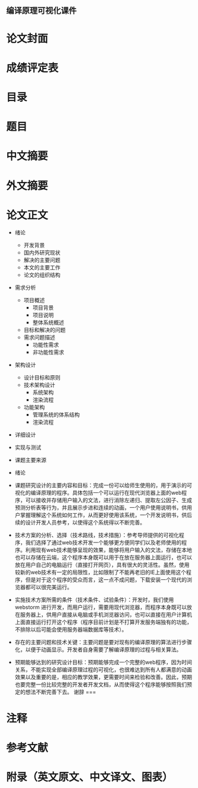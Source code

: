 编译原理可视化课件
---------------

论文封面
=======

成绩评定表
=========

目录
===

题目
====

中文摘要
=======

外文摘要
=======

论文正文
=======


- 绪论
  - 开发背景
  - 国内外研究现状
  - 解决的主要问题
  - 本文的主要工作
  - 论文的组织结构
- 需求分析
  - 项目概述
  	- 项目背景
  	- 项目说明
  	- 整体系统概述
  - 目标和解决的问题
  - 需求问题描述
  	- 功能性需求
  	- 非功能性需求
- 架构设计
	- 设计目标和原则
	- 技术架构设计
		- 系统架构
		- 渲染流程
	- 功能架构
		- 管理系统的体系结构
		- 渲染流程
- 详细设计
- 实现与测试
- 课题主要来源

- 绪论

- 课题研究设计的主要内容和目标：完成一份可以给师生使用的，用于演示的可视化的编译原理的程序。具体包括一个可以运行在现代浏览器上面的web程序，可以接收并存储用户输入的文法，进行消除左递归、提取左公因子、生成预测分析表等行为，并且展示步进和连续的动画，一个用户使用说明书，供用户掌握理解这个系统如何工作，从而更好使用该系统，一个开发说明书，供后续的设计开发人员参考，以使得这个系统得以不断完善。

- 技术方案的分析、选择（技术路线，技术措施）：参考导师提供的可视化程序，我们选择了通过web技术开发一个能够更方便同学们以及老师使用的程序。利用现有web技术能够呈现的效果，能够将用户输入的文法，存储在本地也可以存储在云端，这个程序本身既可以用于在放在服务器上面运行，也可以放在用户自己的电脑运行（直接打开网页），具有很大的灵活性。虽然，使用较新的web技术有一定的局限性，比如限制了不能再老旧的IE上面使用这个程序，但是对于这个程序的受众而言，这一点不成问题，下载安装一个现代的浏览器都可以很完美运行。

- 实施技术方案所需的条件（技术条件、试验条件）：开发时，我们使用 webstorm 进行开发，而用户运行，需要用现代浏览器，而程序本身既可以放在服务器上，供用户直接从电脑或手机浏览器访问，也可以直接在用户计算机上面直接运行打开这个程序（程序目前计划是不打算开发服务端独有的功能，不排除以后可能会使用服务器端数据库等技术）。

- 存在的主要问题和技术关键：主要问题是要对现有的编译原理的算法进行步骤化，以便于动画显示。开发者自身需要了解编译原理的过程与相关算法。

- 预期能够达到的研究设计目标：预期能够完成一个完整的web程序，因为时间关系，不能实现全部编译原理过程的可视化，也很难达到所有人都满意的动画效果以及重要的是，相应的教学效果，更需要时间来检验和改善。因此，预期也要完整一份比较完整的开发者开发文档，从而使得这个程序能够按照我们预定的想法不断完善下去。
谢辞
===

注释
====

参考文献
=======

附录（英文原文、中文译文、图表）
====

